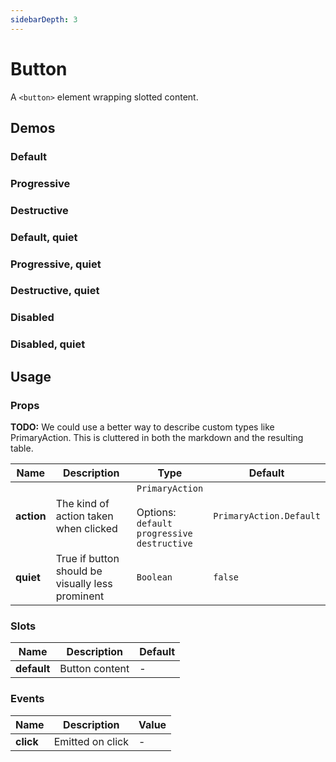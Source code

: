 ```yaml
---
sidebarDepth: 3
---
```


<script setup>
import WvuiButton from '../../../src/components/button/Button.vue';
</script>

# Button

A `<button>` element wrapping slotted content.

## Demos

### Default

<Wrapper>
<template v-slot:demo>
<WvuiButton>Click me</WvuiButton>
</template>

<template v-slot:code>

```vue
<WvuiButton>Click me</WvuiButton>
```

</template>
</Wrapper>

### Progressive

<Wrapper>
<template v-slot:demo>
<WvuiButton action="progressive">Click me</WvuiButton>
</template>

<template v-slot:code>

```vue
<WvuiButton action="progressive">Click me</WvuiButton>
```

</template>
</Wrapper>

### Destructive

<Wrapper>
<template v-slot:demo>
<WvuiButton action="destructive">Click me</WvuiButton>
</template>

<template v-slot:code>

```vue
<WvuiButton action="destructive">Click me</WvuiButton>
```

</template>
</Wrapper>

### Default, quiet

<Wrapper>
<template v-slot:demo>
<WvuiButton :quiet="true">Click me</WvuiButton>
</template>

<template v-slot:code>

```vue
<WvuiButton :quiet="true">Click me</WvuiButton>
```

</template>
</Wrapper>

### Progressive, quiet

<Wrapper>
<template v-slot:demo>
<WvuiButton action="progressive" :quiet="true">Click me</WvuiButton>
</template>

<template v-slot:code>

```vue
<WvuiButton action="progressive" :quiet="true">Click me</WvuiButton>
```

</template>
</Wrapper>

### Destructive, quiet

<Wrapper>
<template v-slot:demo>
<WvuiButton action="destructive" :quiet="true">Click me</WvuiButton>
</template>

<template v-slot:code>

```vue
<WvuiButton action="destructive" :quiet="true">Click me</WvuiButton>
```

</template>
</Wrapper>

### Disabled

<Wrapper>
<template v-slot:demo>
<WvuiButton disabled>Click me</WvuiButton>
</template>

<template v-slot:code>

```vue
<WvuiButton disabled>Click me</WvuiButton>
```

</template>
</Wrapper>

### Disabled, quiet

<Wrapper>
<template v-slot:demo>
<WvuiButton :quiet="true" disabled>Click me</WvuiButton>
</template>

<template v-slot:code>

```vue
<WvuiButton :quiet="true" disabled>Click me</WvuiButton>
```

</template>
</Wrapper>

## Usage

### Props

**TODO:** We could use a better way to describe custom types like PrimaryAction. This is cluttered
in both the markdown and the resulting table.

| Name | Description | Type | Default |
| --- | --- | --- | --- |
| **action** | The kind of action taken when clicked | `PrimaryAction` <br><br>Options:<br>`default` <br>`progressive` <br>`destructive` | `PrimaryAction.Default` |
| **quiet** | True if button should be visually less prominent | `Boolean` | `false` |

### Slots

| Name | Description | Default |
| --- | --- | --- |
| **default** | Button content | - |

### Events

| Name | Description | Value |
| --- | --- | --- |
| **click** | Emitted on click | - |
